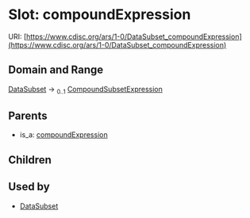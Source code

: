 
# Slot: compoundExpression




URI: [https://www.cdisc.org/ars/1-0/DataSubset_compoundExpression](https://www.cdisc.org/ars/1-0/DataSubset_compoundExpression)


## Domain and Range

[DataSubset](DataSubset.md) &#8594;  <sub>0..1</sub> [CompoundSubsetExpression](CompoundSubsetExpression.md)

## Parents

 *  is_a: [compoundExpression](compoundExpression.md)

## Children


## Used by

 * [DataSubset](DataSubset.md)
